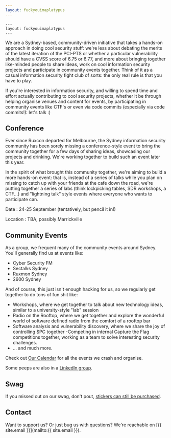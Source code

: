 ```yaml
---
layout: fuckyouimaplatypus
---
```


```
---
layout: fuckyouimaplatypus
---
```

We are a Sydney-based, community-driven initiative that takes a hands-on approach in doing cool security stuff: we're less about debating the merits of the latest iteration of the PCI-PTS or whether a particular vulnerability should have a CVSS score of 6.75 or 6.77, and more about bringing together like-minded people to share ideas, work on cool information security projects and participate in community events together. Think of it as a casual information security fight club of sorts: the only real rule is that you have to play.

If you're interested in information security, and willing to spend time and effort actually contributing to cool security projects, whether it be through helping organise venues and content for events, by participating in community events like CTF's or even via code commits (especially via code commits!): let's talk :)

## Conference

Ever since Ruxcon departed for Melbourne, the Sydney information security community has been sorely missing a conference-style event to bring the community together for a few days of sharing ideas, showcasing our projects and drinking. We're working together to build such an event later this year.

In the spirit of what brought this community together, we're aiming to build a more hands-on event: that is, instead of a series of talks while you plan on missing to catch up with your friends at the cafe down the road, we're putting together a series of labs (think lockpicking tables, SDR workshops, a CTF...) and "lightning talk" style events where everyone who wants to participate can.

Date
: 24-25 September (tentatively, but pencil it in!)

Location
: TBA, possibly Marrickville

## Community Events

As a group, we frequent many of the community events around Sydney. You'll generally find us at events like:

- Cyber Security FM
- Sectalks Sydney
- Ruxmon Sydney
- 2600 Sydney

And of course, this just isn't enough hacking for us, so we regularly get together to do tons of fun shit like:

- Workshops, where we get together to talk about new technology ideas, similar to a university-style "lab" session
- Radio on the Rooftop, where we get together and explore the wonderful world of software defined radio from the comfort of a rooftop bar
- Software analysis and vulnerability discovery, where we share the joy of controlling $PC together
-Competing in internal Capture the Flag competitions together, working as a team to solve interesting security challenges.
- ... and much more.

Check out [Our Calendar](https://calendar.google.com/calendar/embed?src=calendar%40letsjusthackshit.org&ctz=Australia/Sydney) for all the events we crash and organise.

Some peeps are also in a [LinkedIn group](https://www.linkedin.com/groups/7051231/).

## Swag

If you missed out on our swag, don't pout,
[stickers can still be purchased](https://www.stickermule.com/user/1070711202/stickers).

## Contact

Want to support us? Or just bug us with questions? We're reachable on [{{ site.email }}](mailto:{{ site.email }}).
